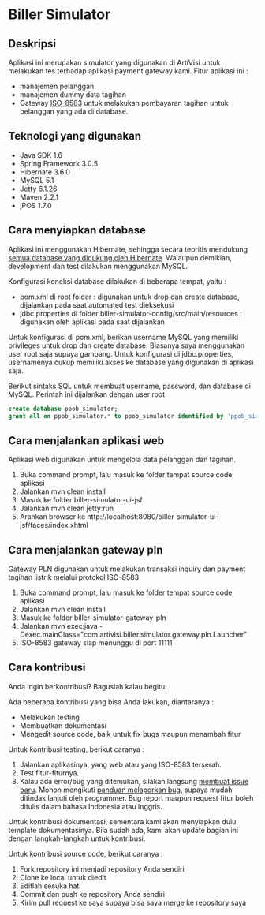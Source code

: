 Biller Simulator
================


Deskripsi
----------------

Aplikasi ini merupakan simulator yang digunakan di ArtiVisi untuk melakukan tes terhadap aplikasi payment gateway kami.
Fitur aplikasi ini :

*  manajemen pelanggan
*  manajemen dummy data tagihan
*  Gateway [ISO-8583](http://en.wikipedia.org/wiki/ISO_8583) untuk melakukan pembayaran tagihan untuk pelanggan yang ada di database.


Teknologi yang digunakan
------------------------

*  Java SDK 1.6
*  Spring Framework 3.0.5
*  Hibernate 3.6.0
*  MySQL 5.1
*  Jetty 6.1.26
*  Maven 2.2.1
*  jPOS 1.7.0

Cara menyiapkan database
-----------------------------
Aplikasi ini menggunakan Hibernate, sehingga secara teoritis mendukung [semua database yang didukung oleh Hibernate](http://docs.jboss.org/hibernate/core/3.6/reference/en-US/html/session-configuration.html#configuration-optional-dialects). Walaupun demikian, development dan test dilakukan menggunakan MySQL.

Konfigurasi koneksi database dilakukan di beberapa tempat, yaitu :
*  pom.xml di root folder : digunakan untuk drop dan create database, dijalankan pada saat automated test dieksekusi
*  jdbc.properties di folder biller-simulator-config/src/main/resources : digunakan oleh aplikasi pada saat dijalankan

Untuk konfigurasi di pom.xml, berikan username MySQL yang memiliki privileges untuk drop dan create database. Biasanya saya menggunakan user root saja supaya gampang.
Untuk konfigurasi di jdbc.properties, usernamenya cukup memiliki akses ke database yang digunakan di aplikasi saja.

Berikut sintaks SQL untuk membuat username, password, dan database di MySQL. Perintah ini dijalankan dengan user root

```sql
create database ppob_simulator;
grant all on ppob_simulator.* to ppob_simulator identified by 'ppob_simulator';
```

Cara menjalankan aplikasi web
-----------------------------

Aplikasi web digunakan untuk mengelola data pelanggan dan tagihan.

1. Buka command prompt, lalu masuk ke folder tempat source code aplikasi
2. Jalankan mvn clean install
3. Masuk ke folder biller-simulator-ui-jsf
4. Jalankan mvn clean jetty:run
5. Arahkan browser ke http://localhost:8080/biller-simulator-ui-jsf/faces/index.xhtml

Cara menjalankan gateway pln
-----------------------------

Gateway PLN digunakan untuk melakukan transaksi inquiry dan payment tagihan listrik melalui protokol ISO-8583

1. Buka command prompt, lalu masuk ke folder tempat source code aplikasi
2. Jalankan mvn clean install
3. Masuk ke folder biller-simulator-gateway-pln
4. Jalankan mvn exec:java -Dexec.mainClass="com.artivisi.biller.simulator.gateway.pln.Launcher"
5. ISO-8583 gateway siap menunggu di port 11111

Cara kontribusi
---------------
Anda ingin berkontribusi? Baguslah kalau begitu.

Ada beberapa kontribusi yang bisa Anda lakukan, diantaranya :

*  Melakukan testing
*  Membuatkan dokumentasi
*  Mengedit source code, baik untuk fix bugs maupun menambah fitur

Untuk kontribusi testing, berikut caranya :

1. Jalankan aplikasinya, yang web atau yang ISO-8583 terserah.
2. Test fitur-fiturnya.
3. Kalau ada error/bug yang ditemukan, silakan langsung [membuat issue baru](https://github.com/artivisi/biller-simulator/issues/new).
Mohon mengikuti [panduan melaporkan bug](http://endy.artivisi.com/blog/java/tips-melaporkan-error/), supaya mudah ditindak lanjuti oleh programmer.
Bug report maupun request fitur boleh ditulis dalam bahasa Indonesia atau Inggris.

Untuk kontribusi dokumentasi, sementara kami akan menyiapkan dulu template dokumentasinya.
Bila sudah ada, kami akan update bagian ini dengan langkah-langkah untuk kontribusi.

Untuk kontribusi source code, berikut caranya :

1. Fork repository ini menjadi repository Anda sendiri
2. Clone ke local untuk diedit
3. Editlah sesuka hati
4. Commit dan push ke repository Anda sendiri
5. Kirim pull request ke saya supaya bisa saya merge ke repository saya

